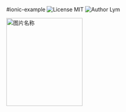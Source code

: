#ionic-example
![License MIT](https://img.shields.io/badge/license-MIT-green.svg)
![Author Lym](https://img.shields.io/badge/author-Lym-blue.svg)

<img src="./question" width = "200" height = "230" alt="图片名称" align=center />
